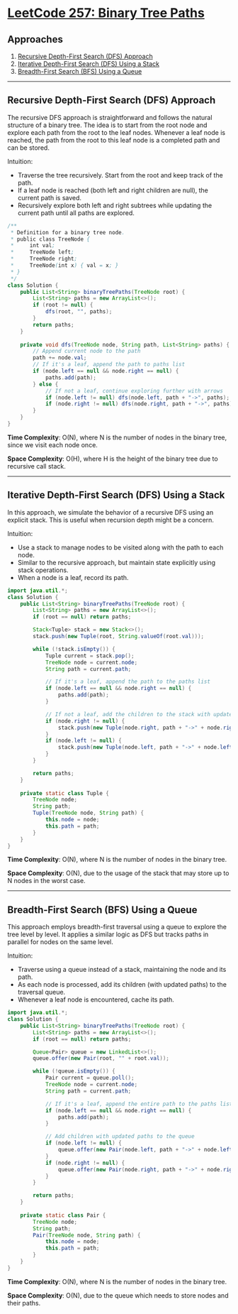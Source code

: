 # [LeetCode 257: Binary Tree Paths](https://leetcode.com/problems/binary-tree-paths/)

## Approaches
1. [Recursive Depth-First Search (DFS) Approach](#recursive-depth-first-search-dfs-approach)
2. [Iterative Depth-First Search (DFS) Using a Stack](#iterative-depth-first-search-dfs-using-a-stack)
3. [Breadth-First Search (BFS) Using a Queue](#breadth-first-search-bfs-using-a-queue)

---

## Recursive Depth-First Search (DFS) Approach

The recursive DFS approach is straightforward and follows the natural structure of a binary tree. The idea is to start from the root node and explore each path from the root to the leaf nodes. Whenever a leaf node is reached, the path from the root to this leaf node is a completed path and can be stored.

Intuition:
- Traverse the tree recursively. Start from the root and keep track of the path.
- If a leaf node is reached (both left and right children are null), the current path is saved.
- Recursively explore both left and right subtrees while updating the current path until all paths are explored.

```java
/**
 * Definition for a binary tree node.
 * public class TreeNode {
 *     int val;
 *     TreeNode left;
 *     TreeNode right;
 *     TreeNode(int x) { val = x; }
 * }
 */
class Solution {
    public List<String> binaryTreePaths(TreeNode root) {
        List<String> paths = new ArrayList<>();
        if (root != null) {
            dfs(root, "", paths);
        }
        return paths;
    }
    
    private void dfs(TreeNode node, String path, List<String> paths) {
        // Append current node to the path
        path += node.val;
        // If it's a leaf, append the path to paths list
        if (node.left == null && node.right == null) {
            paths.add(path);
        } else {
            // If not a leaf, continue exploring further with arrows
            if (node.left != null) dfs(node.left, path + "->", paths);
            if (node.right != null) dfs(node.right, path + "->", paths);
        }
    }
}
```

**Time Complexity**: O(N), where N is the number of nodes in the binary tree, since we visit each node once.

**Space Complexity**: O(H), where H is the height of the binary tree due to recursive call stack.

---

## Iterative Depth-First Search (DFS) Using a Stack

In this approach, we simulate the behavior of a recursive DFS using an explicit stack. This is useful when recursion depth might be a concern.

Intuition:
- Use a stack to manage nodes to be visited along with the path to each node.
- Similar to the recursive approach, but maintain state explicitly using stack operations.
- When a node is a leaf, record its path.

```java
import java.util.*;
class Solution {
    public List<String> binaryTreePaths(TreeNode root) {
        List<String> paths = new ArrayList<>();
        if (root == null) return paths;

        Stack<Tuple> stack = new Stack<>();
        stack.push(new Tuple(root, String.valueOf(root.val)));

        while (!stack.isEmpty()) {
            Tuple current = stack.pop();
            TreeNode node = current.node;
            String path = current.path;

            // If it's a leaf, append the path to the paths list
            if (node.left == null && node.right == null) {
                paths.add(path);
            } 

            // If not a leaf, add the children to the stack with updated paths
            if (node.right != null) {
                stack.push(new Tuple(node.right, path + "->" + node.right.val));
            }
            if (node.left != null) {
                stack.push(new Tuple(node.left, path + "->" + node.left.val));
            }
        }

        return paths;
    }
    
    private static class Tuple {
        TreeNode node;
        String path;
        Tuple(TreeNode node, String path) {
            this.node = node;
            this.path = path;
        }
    }
}
```

**Time Complexity**: O(N), where N is the number of nodes in the binary tree.

**Space Complexity**: O(N), due to the usage of the stack that may store up to N nodes in the worst case.

---

## Breadth-First Search (BFS) Using a Queue

This approach employs breadth-first traversal using a queue to explore the tree level by level. It applies a similar logic as DFS but tracks paths in parallel for nodes on the same level.

Intuition:
- Traverse using a queue instead of a stack, maintaining the node and its path.
- As each node is processed, add its children (with updated paths) to the traversal queue.
- Whenever a leaf node is encountered, cache its path.

```java
import java.util.*;
class Solution {
    public List<String> binaryTreePaths(TreeNode root) {
        List<String> paths = new ArrayList<>();
        if (root == null) return paths;

        Queue<Pair> queue = new LinkedList<>();
        queue.offer(new Pair(root, "" + root.val));

        while (!queue.isEmpty()) {
            Pair current = queue.poll();
            TreeNode node = current.node;
            String path = current.path;

            // If it's a leaf, append the entire path to the paths list
            if (node.left == null && node.right == null) {
                paths.add(path);
            } 

            // Add children with updated paths to the queue
            if (node.left != null) {
                queue.offer(new Pair(node.left, path + "->" + node.left.val));
            }
            if (node.right != null) {
                queue.offer(new Pair(node.right, path + "->" + node.right.val));
            }
        }

        return paths;
    }
    
    private static class Pair {
        TreeNode node;
        String path;
        Pair(TreeNode node, String path) {
            this.node = node;
            this.path = path;
        }
    }
}
```

**Time Complexity**: O(N), where N is the number of nodes in the binary tree.

**Space Complexity**: O(N), due to the queue which needs to store nodes and their paths.

